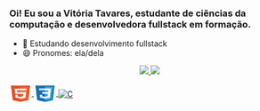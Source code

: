 ### Oi! Eu sou a Vitória Tavares, estudante de ciências da computação e desenvolvedora fullstack em formação.

- 🌱 Estudando desenvolvimento fullstack
- 😄 Pronomes: ela/dela

<div align="center">
  <a href="https://github.com/vitavares">
  <img width="42%"  src="https://github-readme-stats.vercel.app/api?username=vitavares&show_icons=true&theme=dark&include_all_commits=true&count_private=true"/>
  <img width="50%"  src="https://github-readme-stats.vercel.app/api/top-langs/?username=vitavares&layout=compact&langs_count=7&theme=dark"/>
</div>


<div style="display: inline_block"><br>
  <img align="center" alt="HTML" height="30" width="40" src="https://raw.githubusercontent.com/devicons/devicon/master/icons/html5/html5-original.svg">
  <img align="center" alt="CSS" height="30" width="40" src="https://raw.githubusercontent.com/devicons/devicon/master/icons/css3/css3-original.svg">
  <img align="center" alt="C" height="30" width="40" src="https://cdn.jsdelivr.net/gh/devicons/devicon/icons/c/c-original.svg">
</div>
